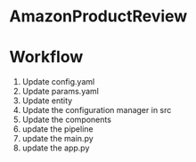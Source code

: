 # AmazonProductReview
# Workflow
1. Update config.yaml
2. Update params.yaml
3. Update entity
4. Update the configuration manager in src
5. Update the components
6. update the pipeline
7. update the main.py
8. update the app.py